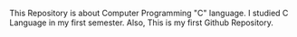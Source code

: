 This Repository is about Computer Programming "C" language.
I studied C Language in my first semester.
Also, This is my first Github Repository.

